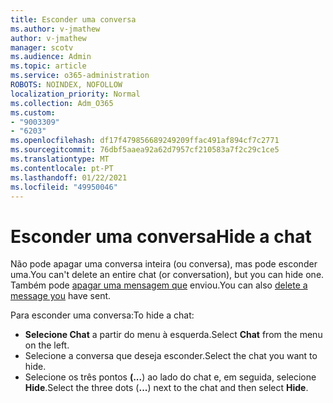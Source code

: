 ```yaml
---
title: Esconder uma conversa
ms.author: v-jmathew
author: v-jmathew
manager: scotv
ms.audience: Admin
ms.topic: article
ms.service: o365-administration
ROBOTS: NOINDEX, NOFOLLOW
localization_priority: Normal
ms.collection: Adm_O365
ms.custom:
- "9003309"
- "6203"
ms.openlocfilehash: df17f479856689249209ffac491af894cf7c2771
ms.sourcegitcommit: 76dbf5aaea92a62d7957cf210583a7f2c29c1ce5
ms.translationtype: MT
ms.contentlocale: pt-PT
ms.lasthandoff: 01/22/2021
ms.locfileid: "49950046"
---
```

# <a name="hide-a-chat"></a><span data-ttu-id="39a04-102">Esconder uma conversa</span><span class="sxs-lookup"><span data-stu-id="39a04-102">Hide a chat</span></span>

<span data-ttu-id="39a04-103">Não pode apagar uma conversa inteira (ou conversa), mas pode esconder uma.</span><span class="sxs-lookup"><span data-stu-id="39a04-103">You can't delete an entire chat (or conversation), but you can hide one.</span></span> <span data-ttu-id="39a04-104">Também pode [apagar uma mensagem que](https://support.office.com/client/delete-a-message-you-have-sent-67bd76a5-04e7-46ea-9ef0-5800865cb8f3) enviou.</span><span class="sxs-lookup"><span data-stu-id="39a04-104">You can also [delete a message you](https://support.office.com/client/delete-a-message-you-have-sent-67bd76a5-04e7-46ea-9ef0-5800865cb8f3) have sent.</span></span>

<span data-ttu-id="39a04-105">Para esconder uma conversa:</span><span class="sxs-lookup"><span data-stu-id="39a04-105">To hide a chat:</span></span>

- <span data-ttu-id="39a04-106">**Selecione Chat** a partir do menu à esquerda.</span><span class="sxs-lookup"><span data-stu-id="39a04-106">Select **Chat** from the menu on the left.</span></span>
- <span data-ttu-id="39a04-107">Selecione a conversa que deseja esconder.</span><span class="sxs-lookup"><span data-stu-id="39a04-107">Select the chat you want to hide.</span></span>
- <span data-ttu-id="39a04-108">Selecione os três pontos **(...**) ao lado do chat e, em seguida, selecione **Hide**.</span><span class="sxs-lookup"><span data-stu-id="39a04-108">Select the three dots (**...**) next to the chat and then select **Hide**.</span></span>

